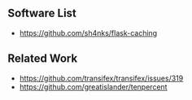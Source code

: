 



## Software List

- https://github.com/sh4nks/flask-caching

## Related Work

- https://github.com/transifex/transifex/issues/319
- https://github.com/greatislander/tenpercent

